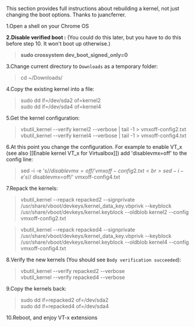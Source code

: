 This section provides full instructions about rebuilding a kernel, not just changing the boot options. Thanks to juancferrer.

1.Open a shell on your Chrome OS

**2.Disable verified boot :**
(You could do this later, but you have to do this before step 10. It won't boot up otherwise.)
>**sudo crossystem dev_boot_signed_only=0**

3.Change current directory to `Downloads` as a temporary folder:
> cd ~/Downloads/

4.Copy the existing kernel into a file:
>sudo dd if=/dev/sda2 of=kernel2<br>
>sudo dd if=/dev/sda4 of=kernel4

5.Get the kernel configuration:
>vbutil_kernel --verify kernel2 --verbose | tail -1 > vmxoff-config2.txt<br>
>vbutil_kernel --verify kernel4 --verbose | tail -1 > vmxoff-config4.txt

6.At this point you change the configuration. For example to enable VT_x (see also [[Enable kernel VT_x for Virtualbox]]) add 'disablevmx=off' to the config line:
>sed -i -e 's/$/ disablevmx=off/' vmxoff-config2.txt<br>
>sed -i -e 's/$/ disablevmx=off/' vmxoff-config4.txt

7.Repack the kernels:
>vbutil_kernel --repack repacked2 
    --signprivate /usr/share/vboot/devkeys/kernel_data_key.vbprivk 
    --keyblock /usr/share/vboot/devkeys/kernel.keyblock 
    --oldblob kernel2 
    --config vmxoff-config2.txt

>vbutil_kernel --repack repacked4 
    --signprivate /usr/share/vboot/devkeys/kernel_data_key.vbprivk
    --keyblock /usr/share/vboot/devkeys/kernel.keyblock
    --oldblob kernel4
    --config vmxoff-config4.txt

8.Verify the new kernels (You should see `Body verification succeeded`):
>vbutil_kernel --verify repacked2 --verbose<br>
>vbutil_kernel --verify repacked4 --verbose

9.Copy the kernels back:
>sudo dd if=repacked2 of=/dev/sda2<br>
>sudo dd if=repacked4 of=/dev/sda4

10.Reboot, and enjoy VT-x extensions